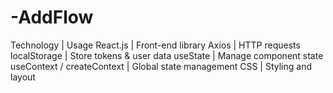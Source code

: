 # -AddFlow
Technology | Usage
React.js | Front-end library
Axios | HTTP requests
localStorage | Store tokens & user data
useState | Manage component state
useContext / createContext | Global state management
CSS | Styling and layout

